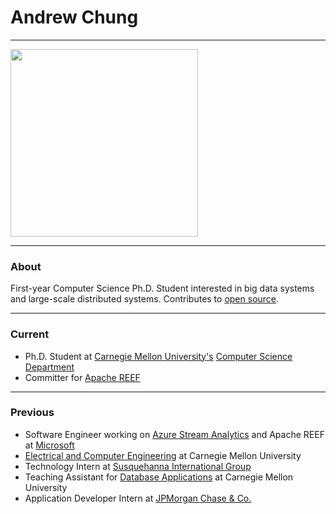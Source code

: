 # Andrew Chung

---

<img src="https://avatars.githubusercontent.com/afchung" width="300" height="300">

---

### About

First-year Computer Science Ph.D. Student interested in big data systems and large-scale distributed systems. Contributes to [open source](https://github.com/afchung).

---

### Current
* Ph.D. Student at [Carnegie Mellon University's](https://www.cmu.edu/) [Computer Science Department](https://www.csd.cs.cmu.edu/)
* Committer for [Apache REEF](https://reef.apache.org/)

---

### Previous

* Software Engineer working on [Azure Stream Analytics](https://azure.microsoft.com/en-us/services/stream-analytics/) and Apache REEF at [Microsoft](https://www.microsoft.com/)
* [Electrical and Computer Engineering](https://www.ece.cmu.edu/) at Carnegie Mellon University
* Technology Intern at [Susquehanna International Group](https://www.sig.com/)
* Teaching Assistant for [Database Applications](https://www.cs.cmu.edu/~christos/courses/dbms.S13/) at Carnegie Mellon University
* Application Developer Intern at [JPMorgan Chase & Co.](https://www.jpmorganchase.com/)

